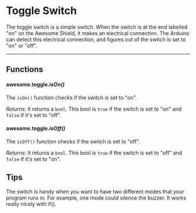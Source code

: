 # Toggle Switch

The toggle switch is a simple switch. When the switch is at the end labelled "on" on the Awesome Shield, it makes an electrical connection. The Arduino can detect this electrical connection, and figures out of the switch is set to "on" or "off".

***

## Functions

#### awesome.toggle.*isOn()*

The `isOn()` function checks if the switch is set to "on".

*Returns:* It returns a `bool`. This bool is `true` if the switch is set to "on" and `false` if it's set to "off".

#### awesome.toggle.*isOff()*

The `isOff()` function checks if the switch is set to "off".

*Returns:* It returns a `bool`. This bool is `true` if the switch is set to "off" and `false` if it's set to "on".

## Tips
The switch is handy when you want to have two different modes that your program runs in. For example, one mode could silence the buzzer. It works really nicely with if().

